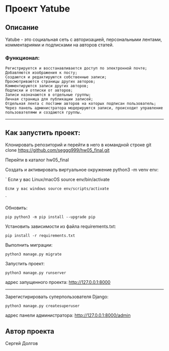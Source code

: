 # Проект Yatube
## Описание

Yatube - это социальная сеть с авторизацией, персональными лентами, комментариями и подписками на авторов статей.

### Функционал:

    Регистрируется и восстанавливается доступ по электронной почте;
    Добавляются изображения к посту;
    Создаются и редактируются собственные записи;
    Просмотриваются страницы других авторов;
    Комментируются записи других авторов;
    Подписки и отписки от авторов;
    Записи назначаются в отдельные группы;
    Личная страница для публикации записей;
    Отдельная лента с постами авторов на которых подписан пользователь;
    Через панель администратора модерируются записи, происходит управление пользователями и создаются группы.
    
-------
## Как запустить проект:

Клонировать репозиторий и перейти в него в командной строке git clone https://github.com/seggg999/hw05_final.git

Перейти в каталог hw05_final

Cоздать и активировать виртуальное окружение python3 -m venv env:

`
    Если у вас Linux/macOS source env/bin/activate

    Если у вас windows source env/scripts/activate
`

Обновить:

`
pip python3 -m pip install --upgrade pip
`

Установить зависимости из файла requirements.txt:

`
pip install -r requirements.txt
`

Выполнить миграции:

`
python3 manage.py migrate
`

Запустить проект:

`
python3 manage.py runserver
`

адрес запущенного проекта: http://127.0.0.1:8000

-----

Зарегистирировать суперпользователя Django:

`
python3 manage.py createsuperuser
`

адрес панели администратора: http://127.0.0.1:8000/admin

## Автор проекта

Сергей Долгов
